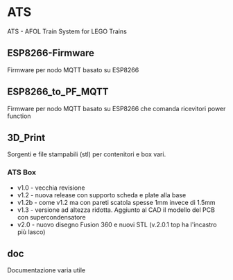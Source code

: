 # ATS
ATS - AFOL Train System for LEGO Trains

## ESP8266-Firmware
Firmware per nodo MQTT basato su ESP8266

## ESP8266_to_PF_MQTT
Firmware per nodo MQTT basato su ESP8266 che comanda ricevitori power function

## 3D_Print
Sorgenti e file stampabili (stl) per contenitori e box vari.

### ATS Box
* v1.0  - vecchia revisione 
* v1.2  - nuova release con supporto scheda e plate alla base
* v1.2b - come v1.2 ma con pareti scatola spesse 1mm invece di 1.5mm
* v1.3  - versione ad altezza ridotta. Aggiunto al CAD il modello del PCB con supercondensatore
* v2.0  - nuovo disegno Fusion 360 e nuovi STL (v.2.0.1 top ha l'incastro più lasco)

## doc
Documentazione varia utile

